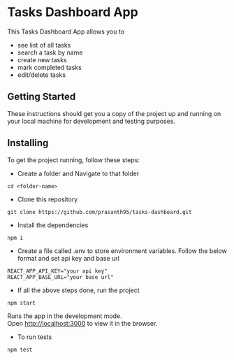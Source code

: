# Tasks Dashboard App

This Tasks Dashboard App allows you to
  * see list of all tasks
  * search a task by name
  * create new tasks
  * mark completed tasks
  * edit/delete tasks
## Getting Started
These instructions should get you a copy of the project up and running on your local machine for development and testing purposes.

## Installing
To get the project running, follow these steps:
  * Create a folder and Navigate to that folder
  ```
  cd <folder-name>
  ```
  * Clone this repository
  ```
  git clone https://github.com/prasanth95/tasks-dashboard.git
  ```
  * Install the dependencies
  ```
  npm i
  ```
  * Create a file called .env to store environment variables. Follow the below format and set api key and base url
```
REACT_APP_API_KEY="your api key"
REACT_APP_BASE_URL="your base url"
```
* If all the above steps done, run the project
```
npm start
```
Runs the app in the development mode.\
Open [http://localhost:3000](http://localhost:3000) to view it in the browser.
* To run tests
```
npm test
```
